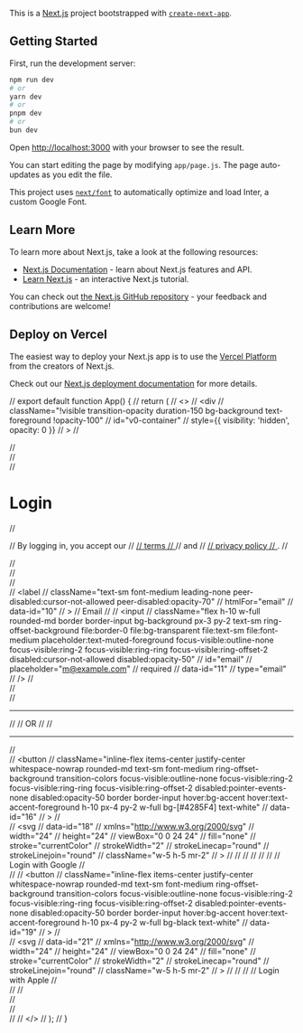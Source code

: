 This is a [Next.js](https://nextjs.org/) project bootstrapped with [`create-next-app`](https://github.com/vercel/next.js/tree/canary/packages/create-next-app).

## Getting Started

First, run the development server:

```bash
npm run dev
# or
yarn dev
# or
pnpm dev
# or
bun dev
```

Open [http://localhost:3000](http://localhost:3000) with your browser to see the result.

You can start editing the page by modifying `app/page.js`. The page auto-updates as you edit the file.

This project uses [`next/font`](https://nextjs.org/docs/basic-features/font-optimization) to automatically optimize and load Inter, a custom Google Font.

## Learn More

To learn more about Next.js, take a look at the following resources:

- [Next.js Documentation](https://nextjs.org/docs) - learn about Next.js features and API.
- [Learn Next.js](https://nextjs.org/learn) - an interactive Next.js tutorial.

You can check out [the Next.js GitHub repository](https://github.com/vercel/next.js/) - your feedback and contributions are welcome!

## Deploy on Vercel

The easiest way to deploy your Next.js app is to use the [Vercel Platform](https://vercel.com/new?utm_medium=default-template&filter=next.js&utm_source=create-next-app&utm_campaign=create-next-app-readme) from the creators of Next.js.

Check out our [Next.js deployment documentation](https://nextjs.org/docs/deployment) for more details.

// export default function App() {
//   return (
//     <>
//       <div
//         className="!visible transition-opacity duration-150 bg-background text-foreground !opacity-100"
//         id="v0-container"
//         style={{ visibility: 'hidden', opacity: 0 }}
//       >
//         <div className="bg-gray-100 min-h-screen flex items-center justify-center" data-id="1">
//           <div className="max-w-sm rounded-lg shadow-lg bg-white p-6 space-y-6 border border-gray-200 dark:border-gray-700" data-id="2">
//             <div className="space-y-2 text-center" data-id="3">
//               <h1 className="text-3xl font-bold" data-id="4">Login</h1>
//               <p className="text-zinc-500 dark:text-zinc-400" data-id="5">
//                 By logging in, you accept our
//                 <a data-id="6" className="text-blue-500 hover:text-blue-700" href="#">
//                   terms
//                 </a>
//                 and
//                 <a data-id="7" className="text-blue-500 hover:text-blue-700" href="#">
//                   privacy policy
//                 </a>.
//               </p>
//             </div>
//             <div className="space-y-4" data-id="8">
//               <div className="space-y-2" data-id="9">
//                 <label
//                   className="text-sm font-medium leading-none peer-disabled:cursor-not-allowed peer-disabled:opacity-70"
//                   htmlFor="email"
//                   data-id="10"
//                 >
//                   Email
//                 </label>
//                 <input
//                   className="flex h-10 w-full rounded-md border border-input bg-background px-3 py-2 text-sm ring-offset-background file:border-0 file:bg-transparent file:text-sm file:font-medium placeholder:text-muted-foreground focus-visible:outline-none focus-visible:ring-2 focus-visible:ring-ring focus-visible:ring-offset-2 disabled:cursor-not-allowed disabled:opacity-50"
//                   id="email"
//                   placeholder="m@example.com"
//                   required
//                   data-id="11"
//                   type="email"
//                 />
//               </div>
//               <div className="flex items-center space-x-2" data-id="12">
//                 <hr className="flex-grow border-zinc-200 dark:border-zinc-700" data-id="13" />
//                 <span className="text-zinc-400 dark:text-zinc-300 text-sm" data-id="14">
//                   OR
//                 </span>
//                 <hr className="flex-grow border-zinc-200 dark:border-zinc-700" data-id="15" />
//               </div>
//               <button
//                 className="inline-flex items-center justify-center whitespace-nowrap rounded-md text-sm font-medium ring-offset-background transition-colors focus-visible:outline-none focus-visible:ring-2 focus-visible:ring-ring focus-visible:ring-offset-2 disabled:pointer-events-none disabled:opacity-50 border border-input hover:bg-accent hover:text-accent-foreground h-10 px-4 py-2 w-full bg-[#4285F4] text-white"
//                 data-id="16"
//               >
//                 <div className="flex items-center justify-center" data-id="17">
//                   <svg
//                     data-id="18"
//                     xmlns="http://www.w3.org/2000/svg"
//                     width="24"
//                     height="24"
//                     viewBox="0 0 24 24"
//                     fill="none"
//                     stroke="currentColor"
//                     strokeWidth="2"
//                     strokeLinecap="round"
//                     strokeLinejoin="round"
//                     className="w-5 h-5 mr-2"
//                   >
//                     <circle cx="12" cy="12" r="10"></circle>
//                     <circle cx="12" cy="12" r="4"></circle>
//                     <line x1="21.17" x2="12" y1="8" y2="8"></line>
//                     <line x1="3.95" x2="8.54" y1="6.06" y2="14"></line>
//                     <line x1="10.88" x2="15.46" y1="21.94" y2="14"></line>
//                   </svg>
//                   Login with Google
//                 </div>
//               </button>
//               <button
//                 className="inline-flex items-center justify-center whitespace-nowrap rounded-md text-sm font-medium ring-offset-background transition-colors focus-visible:outline-none focus-visible:ring-2 focus-visible:ring-ring focus-visible:ring-offset-2 disabled:pointer-events-none disabled:opacity-50 border border-input hover:bg-accent hover:text-accent-foreground h-10 px-4 py-2 w-full bg-black text-white"
//                 data-id="19"
//               >
//                 <div className="flex items-center justify-center" data-id="20">
//                   <svg
//                     data-id="21"
//                     xmlns="http://www.w3.org/2000/svg"
//                     width="24"
//                     height="24"
//                     viewBox="0 0 24 24"
//                     fill="none"
//                     stroke="currentColor"
//                     strokeWidth="2"
//                     strokeLinecap="round"
//                     strokeLinejoin="round"
//                     className="w-5 h-5 mr-2"
//                   >
//                     <path d="M12 20.94c1.5 0 2.75 1.06 4 1.06 3 0 6-8 6-12.22A4.91 4.91 0 0 0 17 5c-2.22 0-4 1.44-5 2-1-.56-2.78-2-5-2a4.9 4.9 0 0 0-5 4.78C2 14 5 22 8 22c1.25 0 2.5-1.06 4-1.06Z"></path>
//                     <path d="M10 2c1 .5 2 2 2 5"></path>
//                   </svg>
//                   Login with Apple
//                 </div>
//               </button>
//             </div>
//           </div>
//         </div>
//       </div>
//     </>
//   );
// }
